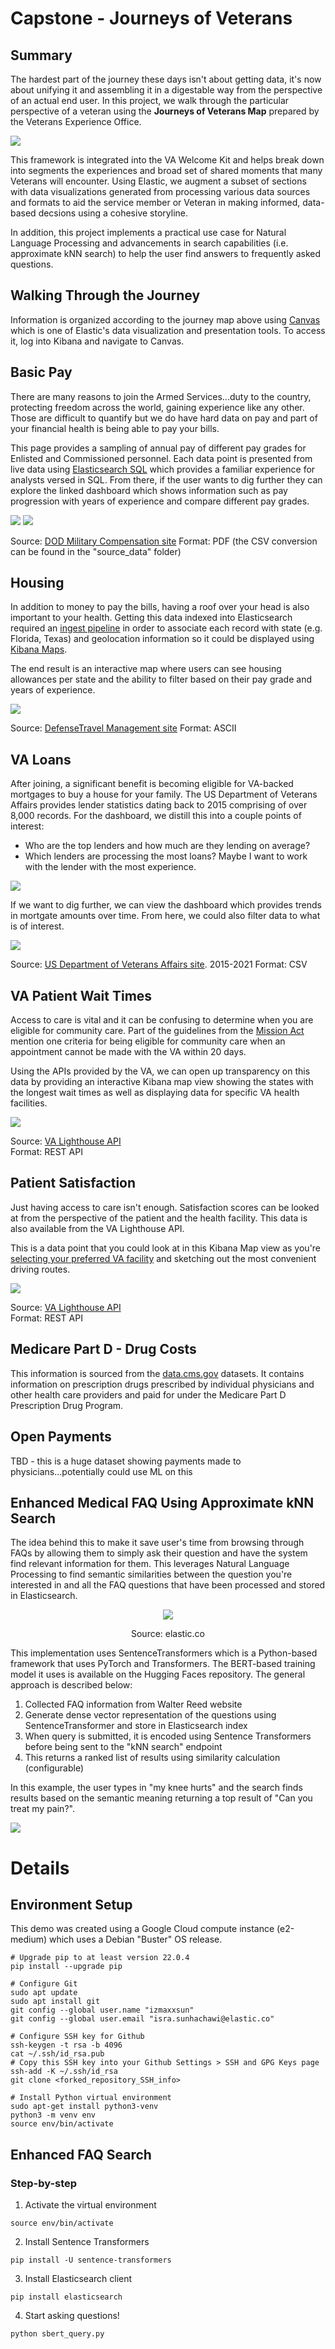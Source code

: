 # Capstone - Journeys of Veterans

## Summary
The hardest part of the journey these days isn't about getting data, it's now about unifying it and assembling it in a digestable way from the perspective of an actual end user.  In this project, we walk through the particular perspective of a veteran using the **Journeys of Veterans Map** prepared by the Veterans Experience Office.

<img src="https://github.com/izmaxxsun/capstone/blob/main/screen_captures/journeys-of-veterans.png">

This framework is integrated into the VA Welcome Kit and helps break down into segments the experiences and broad set of shared moments that many Veterans will encounter.  Using Elastic, we augment a subset of sections with data visualizations generated from processing various data sources and formats to aid the service member or Veteran in making informed, data-based decsions using a cohesive storyline.

In addition, this project implements a practical use case for Natural Language Processing and advancements in search capabilities (i.e. approximate kNN search) to help the user find answers to frequently asked questions.

## Walking Through the Journey
Information is organized according to the journey map above using [Canvas](https://www.elastic.co/guide/en/kibana/current/canvas.html) which is one of Elastic's data visualization and presentation tools.  To access it, log into Kibana and navigate to Canvas.

## Basic Pay
There are many reasons to join the Armed Services...duty to the country, protecting freedom across the world, gaining experience like any other.  Those are difficult to quantify but we do have hard data on pay and part of your financial health is being able to pay your bills.

This page provides a sampling of annual pay of different pay grades for Enlisted and Commissioned personnel. Each data point is presented from live data using [Elasticsearch SQL](https://www.elastic.co/guide/en/elasticsearch/reference/current/sql-overview.html) which provides a familiar experience for analysts versed in SQL. From there, if the user wants to dig further they can explore the linked dashboard which shows information such as pay progression with years of experience and compare different pay grades. 

<img src="https://github.com/izmaxxsun/capstone/blob/main/screen_captures/basic-pay-enlisted.png">
<img src="https://github.com/izmaxxsun/capstone/blob/main/screen_captures/basic-pay-dashboard.png">

Source: [DOD Military Compensation site](https://militarypay.defense.gov/Pay/Basic-Pay/Active-Duty-Pay/)
Format: PDF (the CSV conversion can be found in the "source_data" folder)

## Housing
In addition to money to pay the bills, having a roof over your head is also important to your health. Getting this data indexed into Elasticsearch required an [ingest pipeline](https://www.elastic.co/guide/en/elasticsearch/reference/current/ingest.html) in order to associate each record with state (e.g. Florida, Texas) and geolocation information so it could be displayed using [Kibana Maps](https://www.elastic.co/guide/en/kibana/current/maps.html).

The end result is an interactive map where users can see housing allowances per state and the ability to filter based on their pay grade and years of experience.

<img src="https://github.com/izmaxxsun/capstone/blob/main/screen_captures/housing-allowance.png">

Source: [DefenseTravel Management site](https://www.defensetravel.dod.mil/site/bah.cfm)
Format: ASCII 

## VA Loans
After joining, a significant benefit is becoming eligible for VA-backed mortgages to buy a house for your family.  The US Department of Veterans Affairs provides lender statistics dating back to 2015 comprising of over 8,000 records.  For the dashboard, we distill this into a couple points of interest:
* Who are the top lenders and how much are they lending on average?
* Which lenders are processing the most loans? Maybe I want to work with the lender with the most experience.

<img src="https://github.com/izmaxxsun/capstone/blob/main/screen_captures/va-lender.png">

If we want to dig further, we can view the dashboard which provides trends in mortgate amounts over time.  From here, we could also filter data to what is of interest.

<img src="https://github.com/izmaxxsun/capstone/blob/main/screen_captures/va-loan-dashboard.png">

Source: [US Department of Veterans Affairs site](https://www.benefits.va.gov/HOMELOANS/Lender_Statistics.asp).  2015-2021
Format: CSV

## VA Patient Wait Times
Access to care is vital and it can be confusing to determine when you are eligible for community care.  Part of the guidelines from the [Mission Act](https://www.va.gov/communitycare/docs/pubfiles/factsheets/va-fs_cc-eligibility.pdf) mention one criteria for being eligible for community care when an appointment cannot be made with the VA within 20 days.

Using the APIs provided by the VA, we can open up transparency on this data by providing an interactive Kibana map view showing the states with the longest wait times as well as displaying data for specific VA health facilities.

<img src="https://github.com/izmaxxsun/capstone/blob/main/screen_captures/va-wait-times.png">

Source: [VA Lighthouse API](https://developer.va.gov/)  
Format: REST API

## Patient Satisfaction
Just having access to care isn't enough. Satisfaction scores can be looked at from the perspective of the patient and the health facility.  This data is also available from the VA Lighthouse API.

This is a data point that you could look at in this Kibana Map view as you're [selecting your preferred VA facility](https://www.va.gov/healthbenefits/resources/publications/hbco/hbco_faq.asp#:~:text=You%20may%20select%20any%20VA,administrative%20eligibility%20and%20medical%20necessit.) and sketching out the most convenient driving routes.

<img src="https://github.com/izmaxxsun/capstone/blob/main/screen_captures/va-patient-satisfaction.png">

Source: [VA Lighthouse API](https://developer.va.gov/)  
Format: REST API

## Medicare Part D - Drug Costs
This information is sourced from the [data.cms.gov](https://data.cms.gov/provider-summary-by-type-of-service/medicare-part-d-prescribers/medicare-part-d-prescribers-by-geography-and-drug) datasets. It contains information on prescription drugs prescribed by individual physicians and other health care providers and paid for under the Medicare Part D Prescription Drug Program.

## Open Payments
TBD - this is a huge dataset showing payments made to physicians...potentially could use ML on this

## Enhanced Medical FAQ Using Approximate kNN Search
The idea behind this to make it save user's time from browsing through FAQs by allowing them to simply ask their question and have the system find relevant information for them.  This leverages Natural Language Processing to find semantic similarities between the question you're interested in and all the FAQ questions that have been processed and stored in Elasticsearch. 

<p align="center"><img src="https://github.com/izmaxxsun/capstone/blob/main/beyondtext.gif"></p>
<p align="center">Source: elastic.co</p>

This implementation uses SentenceTransformers which is a Python-based framework that uses PyTorch and Transformers.  The BERT-based training model it uses is available on the Hugging Faces repository.  The general approach is described below:
<br clear="both" />

1. Collected FAQ information from Walter Reed website
2. Generate dense vector representation of the questions using SentenceTransformer and store in Elasticsearch index
3. When query is submitted, it is encoded using Sentence Transformers before being sent to the "kNN search" endpoint
4. This returns a ranked list of results using similarity calculation (configurable)

In this example, the user types in "my knee hurts" and the search finds results based on the semantic meaning returning a top result of "Can you treat my pain?".

<img src="https://github.com/izmaxxsun/capstone/blob/main/screen_captures/sbert-search.png">


# Details
## Environment Setup
This demo was created using a Google Cloud compute instance (e2-medium) which uses a Debian "Buster" OS release.  
```
# Upgrade pip to at least version 22.0.4
pip install --upgrade pip

# Configure Git
sudo apt update
sudo apt install git
git config --global user.name "izmaxxsun"
git config --global user.email "isra.sunhachawi@elastic.co"

# Configure SSH key for Github
ssh-keygen -t rsa -b 4096
cat ~/.ssh/id_rsa.pub
# Copy this SSH key into your Github Settings > SSH and GPG Keys page
ssh-add -K ~/.ssh/id_rsa
git clone <forked_repository_SSH_info>

# Install Python virtual environment
sudo apt-get install python3-venv
python3 -m venv env
source env/bin/activate
```

## Enhanced FAQ Search

### Step-by-step
1) Activate the virtual environment
```
source env/bin/activate
```
2) Install Sentence Transformers
```
pip install -U sentence-transformers
```
3) Install Elasticsearch client
```
pip install elasticsearch
```
4) Start asking questions!
```
python sbert_query.py
```
